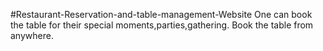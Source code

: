 #Restaurant-Reservation-and-table-management-Website
One can book the table for their special moments,parties,gathering.
Book the table from anywhere.
